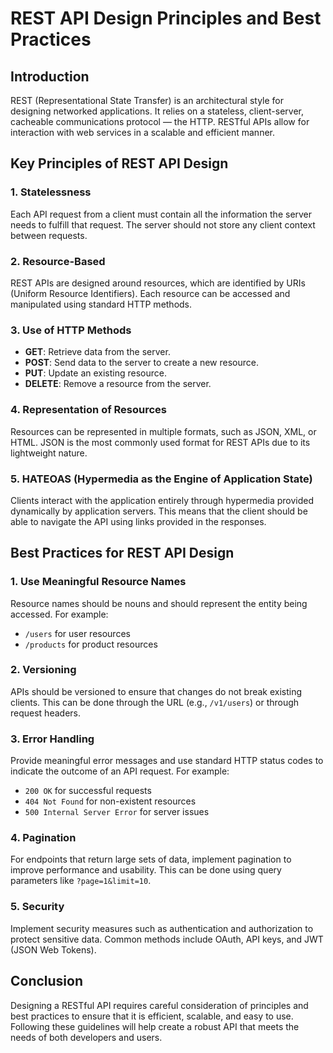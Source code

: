 # REST API Design Principles and Best Practices

## Introduction
REST (Representational State Transfer) is an architectural style for designing networked applications. It relies on a stateless, client-server, cacheable communications protocol — the HTTP. RESTful APIs allow for interaction with web services in a scalable and efficient manner.

## Key Principles of REST API Design

### 1. Statelessness
Each API request from a client must contain all the information the server needs to fulfill that request. The server should not store any client context between requests.

### 2. Resource-Based
REST APIs are designed around resources, which are identified by URIs (Uniform Resource Identifiers). Each resource can be accessed and manipulated using standard HTTP methods.

### 3. Use of HTTP Methods
- **GET**: Retrieve data from the server.
- **POST**: Send data to the server to create a new resource.
- **PUT**: Update an existing resource.
- **DELETE**: Remove a resource from the server.

### 4. Representation of Resources
Resources can be represented in multiple formats, such as JSON, XML, or HTML. JSON is the most commonly used format for REST APIs due to its lightweight nature.

### 5. HATEOAS (Hypermedia as the Engine of Application State)
Clients interact with the application entirely through hypermedia provided dynamically by application servers. This means that the client should be able to navigate the API using links provided in the responses.

## Best Practices for REST API Design

### 1. Use Meaningful Resource Names
Resource names should be nouns and should represent the entity being accessed. For example:
- `/users` for user resources
- `/products` for product resources

### 2. Versioning
APIs should be versioned to ensure that changes do not break existing clients. This can be done through the URL (e.g., `/v1/users`) or through request headers.

### 3. Error Handling
Provide meaningful error messages and use standard HTTP status codes to indicate the outcome of an API request. For example:
- `200 OK` for successful requests
- `404 Not Found` for non-existent resources
- `500 Internal Server Error` for server issues

### 4. Pagination
For endpoints that return large sets of data, implement pagination to improve performance and usability. This can be done using query parameters like `?page=1&limit=10`.

### 5. Security
Implement security measures such as authentication and authorization to protect sensitive data. Common methods include OAuth, API keys, and JWT (JSON Web Tokens).

## Conclusion
Designing a RESTful API requires careful consideration of principles and best practices to ensure that it is efficient, scalable, and easy to use. Following these guidelines will help create a robust API that meets the needs of both developers and users.